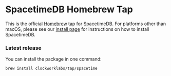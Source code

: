 # SpacetimeDB Homebrew Tap

This is the official [Homebrew](https://brew.sh) tap for SpacetimeDB. For platforms other than macOS, please see our [install page](https://spacetimedb.com/install) for instructions on how to install SpacetimeDB.

### Latest release

You can install the package in one command:

```bash
brew install clockworklabs/tap/spacetime
```
